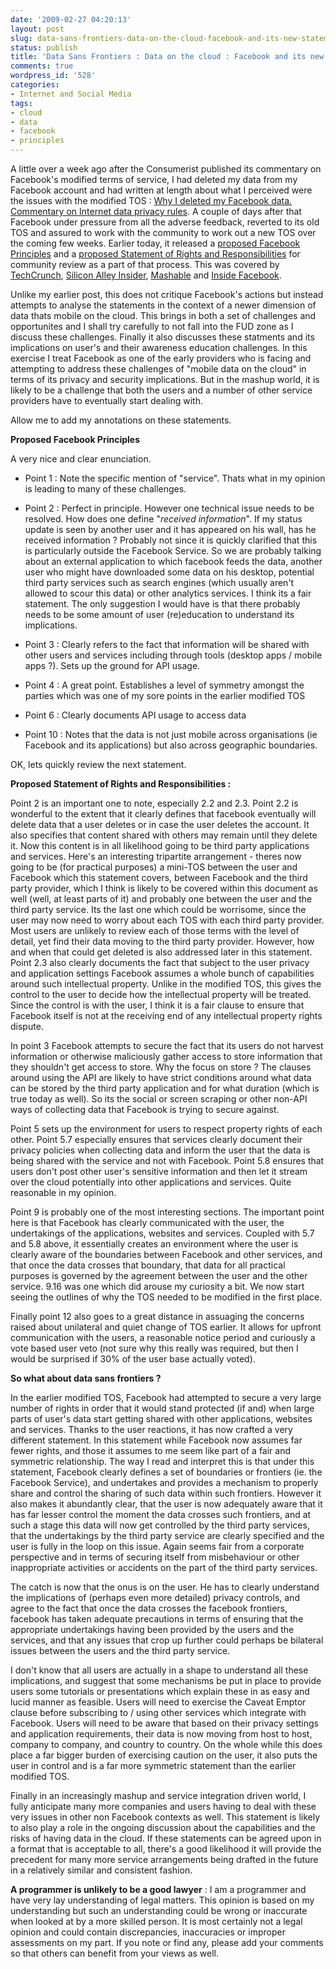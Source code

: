 ```yaml
---
date: '2009-02-27 04:20:13'
layout: post
slug: data-sans-frontiers-data-on-the-cloud-facebook-and-its-new-statements
status: publish
title: 'Data Sans Frontiers : Data on the cloud : Facebook and its new statements'
comments: true
wordpress_id: '528'
categories:
- Internet and Social Media
tags:
- cloud
- data
- facebook
- principles
---
```


A little over a week ago after the Consumerist published its commentary on Facebook's modified terms of service, I had deleted my data from my Facebook account and had written at length about what I perceived were the issues with the modified TOS : [Why I deleted my Facebook data. Commentary on Internet data privacy rules](http://blog.dhananjaynene.com/2009/02/why-i-deleted-my-facebook-data-commentary-on-internet-data-privacy-rules). A couple of days after that Facebook under pressure from all the adverse feedback, reverted to its old TOS and assured to work with the community to work out a new TOS over the coming few weeks. Earlier today, it released a [proposed Facebook Principles](http://www.facebook.com/topic.php?uid=54964476066&topic=7960) and a [proposed Statement of Rights and Responsibilities](http://www.facebook.com/topic.php?uid=67758697570&topic=7569) for community review as a part of that process. This was covered by [TechCrunch](http://www.techcrunch.com/2009/02/26/facebook-opens-up-its-terms-of-service-to-input-from-users/), [Silicon Alley Insider](http://www.businessinsider.com/zuckerberg-we-do-not-own-user-data-users-do-2009-2), [Mashable](http://mashable.com/2009/02/26/mark-zuckerberg-facebook-tos/) and [Inside Facebook](http://www.insidefacebook.com/2009/02/26/facebook-drafts-new-governing-documents-process-for-user-voting-on-policy-changes/).

Unlike my earlier post, this does not critique Facebook's actions but instead attempts to analyse the statements in the context of a newer dimension of data thats mobile on the cloud. This brings in both a set of challenges and opportunites and I shall try carefully to not fall into the FUD zone as I discuss these challenges. Finally it also discusses these statments and its implications on user's and their awareness education challenges. In this exercise I treat Facebook as one of the early providers who is facing and attempting to address these challenges of "mobile data on the cloud" in terms of its privacy and security implications. But in the mashup world, it is likely to be a challenge that both the users and a number of other service providers have to eventually start dealing with. 

Allow me to add my annotations on these statements. 

**Proposed Facebook Principles**

A very nice and clear enunciation. 



	
  * Point 1 : Note the specific mention of "service". Thats what in my opinion is leading to many of these challenges.

	
  * Point 2 : Perfect in principle. However one technical issue needs to be resolved. How does one define "_received information_". If my status update is seen by another user and it has appeared on his wall, has he received information ? Probably not since it is quickly clarified that this is particularly outside the Facebook Service. So we are probably talking about an external application to which facebook feeds the data, another user who might have downloaded some data on his desktop, potential third party services such as search engines (which usually aren't allowed to scour this data) or other analytics services. I think its a fair statement. The only suggestion I would have is that there probably needs to be some amount of user (re)education to understand its implications.

	
  * Point 3 : Clearly refers to the fact that information will be shared with other users and services including through tools (desktop apps / mobile apps ?). Sets up the ground for API usage.

	
  * Point 4 : A great point. Establishes a level of symmetry amongst the parties which was one of my sore points in the earlier modified TOS

	
  * Point 6 : Clearly documents API usage to access data

	
  * Point 10 : Notes that the data is not just mobile across organisations (ie Facebook and its applications) but also across geographic boundaries.



OK, lets quickly review the next statement.

**Proposed Statement of Rights and Responsibilities :**

Point 2 is an important one to note, especially 2.2 and 2.3. Point 2.2 is wonderful to the extent that it clearly defines that facebook eventually will delete data that a user deletes or in case the user deletes the account. It also specifies that content shared with others may remain until they delete it. Now this content is in all likelihood going to be third party applications and services. Here's an interesting tripartite arrangement - theres now going to be (for practical purposes) a mini-TOS between the user and Facebook which this statement covers, between Facebook and the third party provider, which I think is likely to be covered within this document as well (well, at least parts of it) and probably one between the user and the third party service. Its the last one which could be worrisome, since the user may now need to worry about each TOS with each third party provider. Most users are unlikely to review each of those terms with the level of detail, yet find their data moving to the third party provider. However, how and when that could get deleted is also addressed later in this statement. Point 2.3 also clearly documents the fact that subject to the user privacy and application settings Facebook assumes a whole bunch of capabilities around such intellectual property. Unlike in the modified TOS, this gives the control to the user to decide how the intellectual property will be treated. Since the control is with the user, I think it is a fair clause to ensure that Facebook itself is not at the receiving end of any intellectual property rights dispute. 

In point 3 Facebook attempts to secure the fact that its users do not harvest information or otherwise maliciously gather access to store information that they shouldn't get access to store. Why the focus on store ? The clauses around using the API are likely to have strict conditions around what data can be stored by the third party application and for what duration (which is true today as well). So its the social or screen scraping or other non-API ways of collecting data that Facebook is trying to secure against. 

Point 5 sets up the environment for users to respect property rights of each other. Point 5.7 especially ensures that services clearly document their privacy policies when collecting data and inform the user that the data is being shared with the service and not with Facebook. Point 5.8 ensures that users don't post other user's sensitive information and then let it stream over the cloud potentially into other applications and services. Quite reasonable in my opinion.

Point 9 is probably one of the most interesting sections. The important point here is that Facebook has clearly communicated with the user, the undertakings of the applications, websites and services. Coupled with 5.7 and 5.8 above, it essentially creates an environment where the user is clearly aware of the boundaries between Facebook and other services, and that once the data crosses that boundary, that data for all practical purposes is governed by the agreement between the user and the other service. 9.16 was one which did arouse my curiosity a bit. We now start seeing the outlines of why the TOS needed to be modified in the first place.

Finally point 12 also goes to a great distance in assuaging the concerns raised about unilateral and quiet change of TOS earlier. It allows for upfront communication with the users, a reasonable notice period and curiously a vote based user veto (not sure why this really was required, but then I would be surprised if 30% of the user base actually voted). 

**So what about data sans frontiers ?**

In the earlier modified TOS, Facebook had attempted to secure a very large number of rights in order that it would stand protected (if and) when large parts of user's data start getting shared with other applications, websites and services. Thanks to the user reactions, it has now crafted a very different statement. In this statement while Facebook now assumes far fewer rights, and those it assumes to me seem like part of a fair and symmetric relationship. The way I read and interpret this is that under this statement, Facebook clearly defines a set of boundaries or frontiers (ie. the Facebook Service), and undertakes and provides a mechanism to properly share and control the sharing of such data within such frontiers. However it also makes it abundantly clear, that the user is now adequately aware that it has far lesser control the moment the data crosses such frontiers, and at such a stage this data will now get controlled by the third party services, that the undertakings by the third party service are clearly specified and the user is fully in the loop on this issue. Again seems fair from a corporate perspective and in terms of securing itself from misbehaviour or other inappropriate activities or accidents on the part of the third party services. 

The catch is now that the onus is on the user. He has to clearly understand the implications of (perhaps even more detailed) privacy controls, and agree to the fact that once the data crosses the facebook frontiers, facebook has taken adequate precautions in terms of ensuring that the appropriate undertakings having been provided by the users and the services, and that any issues that crop up further could perhaps be bilateral issues between the users and the third party service. 

I don't know that all users are actually in a shape to understand all these implications, and suggest that some mechanisms be put in place to provide users some tutorials or presentations which explain these in as easy and lucid manner as feasible. Users will need to exercise the Caveat Emptor clause before subscribing to / using other services which integrate with Facebook. Users will need to be aware that based on their privacy settings and application requirements, their data is now moving from host to host, company to company, and country to country. On the whole while this does place a far bigger burden of exercising caution on the user, it also puts the user in control and is a far more symmetric statement than the earlier modified TOS.

Finally in an increasingly mashup and service integration driven world, I fully anticipate many more companies and users having to deal with these very issues in other non Facebook contexts as well. This statement is likely to also play a role in the ongoing discussion about the capabilities and the risks of having data in the cloud. If these statements can be agreed upon in a format that is acceptable to all, there's a good likelihood it will provide the precedent for many more service arrangements being drafted in the future in a relatively similar and consistent fashion. 

**A programmer is unlikely to be a good lawyer** : I am a programmer and have very lay understanding of legal matters. This opinion is based on my understanding but such an understanding could be wrong or inaccurate when looked at by a more skilled person. It is most certainly not a legal opinion and could contain discrepancies, inaccuracies or improper assessments on my part. If you note or find any, please add your comments so that others can benefit from your views as well. 
